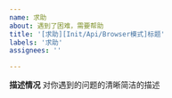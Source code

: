```yaml
---
name: 求助
about: 遇到了困难，需要帮助
title: '[求助][Init/Api/Browser模式]标题'
labels: '求助'
assignees: ''

---
```


**描述情况**
对你遇到的问题的清晰简洁的描述
